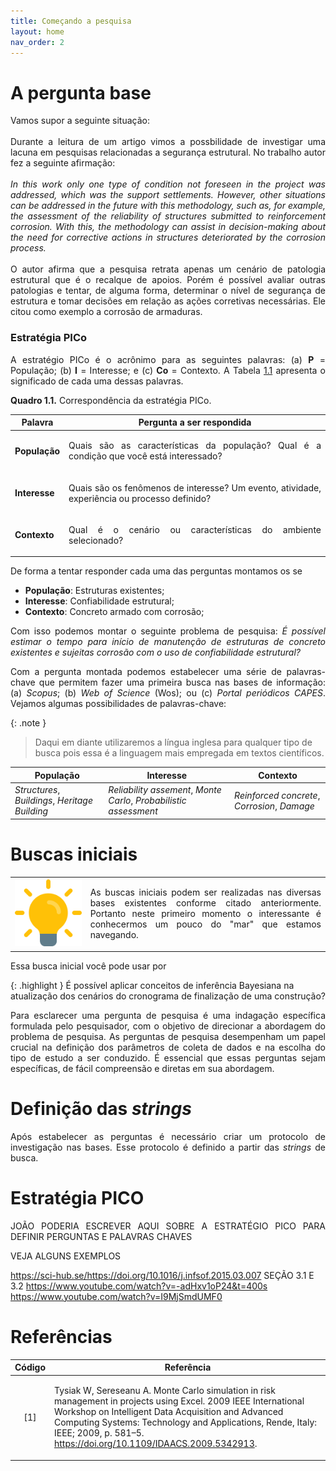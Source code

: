 ```yaml
---
title: Começando a pesquisa
layout: home
nav_order: 2
---
```


<!--Don't delete this script-->
<script src = "https://polyfill.io/v3/polyfill.min.js?features=es6"></script>
<script id = "MathJax-script" async src="https://cdn.jsdelivr.net/npm/mathjax@3/es5/tex-mml-chtml.js"></script>
<!--Don't delete this script-->

<h1>A pergunta base</h1>

<p align = "justify">
  Vamos supor a seguinte situação: 
  <br><br>
  Durante a leitura de um artigo vimos a possbilidade de investigar uma lacuna em pesquisas relacionadas a segurança estrutural. No trabalho autor fez a seguinte afirmação:
  <br><br>
  <i>
  In this work only one type of condition not foreseen in the project was addressed, which was the support settlements. However, other situations can be addressed in the future with this methodology, such as, for example, the assessment of the reliability of structures submitted to reinforcement corrosion. With this, the methodology can assist in decision-making about the need for corrective actions in structures deteriorated by the corrosion process.
  </i>
  <br><br>
  O autor afirma que a pesquisa retrata apenas um cenário de patologia estrutural que é o recalque de apoios. Porém é possível avaliar outras patologias e tentar, de alguma forma, determinar o nível de segurança de estrutura e tomar decisões em relação as ações corretivas necessárias. Ele citou como exemplo a corrosão de armaduras.
</p>

<h3>Estratégia PICo</h3>

<p align = "justify">
  A estratégio PICo é o acrônimo para as seguintes palavras: (a) <b>P</b> = População; (b) <b>I</b> = Interesse; e (c) <b>Co</b> = Contexto. A Tabela <a href = "#q1-1">1.1</a> apresenta o significado de cada uma dessas palavras.
</p>

<p align = "justify" id = "q1-1"><b>Quadro 1.1.</b> Correspondência da estratégia PICo.</p>

<table>
    <thead>
        <tr>
            <th>Palavra</th>
            <th>Pergunta a ser respondida</th>
        </tr>
    </thead>
    <tbody>
        <tr>
            <td><b>População</b></td>
            <td><p align = "justify">Quais são as características da população? Qual é a condição que você está interessado?</p></td>
        </tr>
        <tr>
            <td><b>Interesse</b></td>
            <td><p align = "justify">Quais são os fenômenos de interesse? Um evento, atividade, experiência ou processo definido?</p></td>
        </tr>
        <tr>
            <td><b>Contexto</b></td>
            <td><p align = "justify">Qual é o cenário ou características do ambiente selecionado?</p></td>
        </tr>
    </tbody>
</table>

<p align = "justify">
  De forma a tentar responder cada uma das perguntas montamos os se
</p>

<ul>
  <li><b>População</b>: Estruturas existentes;</li>
  <li><b>Interesse</b>: Confiabilidade estrutural;</li>
  <li><b>Contexto</b>: Concreto armado com corrosão;</li>
</ul>

<p align = "justify">
  Com isso podemos montar o seguinte problema de pesquisa: <i>É possível estimar o tempo para início de manutenção de estruturas de concreto existentes e sujeitas corrosão com o uso de confiabilidade estrutural?</i>
</p>

<p align = "justify">
  Com a pergunta montada podemos estabelecer uma série de palavras-chave que permitem fazer uma primeira busca nas bases de informação: (a) <i>Scopus</i>; (b) <i>Web of Science</i> (Wos); ou (c) <i>Portal periódicos CAPES</i>. Vejamos algumas possibilidades de palavras-chave:
</p>

{: .note }
> Daqui em diante utilizaremos a língua inglesa para qualquer tipo de busca pois essa é a linguagem mais empregada em textos científicos.

<table>
    <thead>
        <tr>
            <th><b>População</b></th>
            <th>Interesse</th>
            <th>Contexto</th>
        </tr>
    </thead>
    <tbody>
        <tr>
            <td><i>Structures</i>, <i>Buildings</i>, <i>Heritage Building</i></td>
            <td><i>Reliability assement</i>, <i>Monte Carlo</i>, <i>Probabilistic assessment</i></td>
            <td><i>Reinforced concrete</i>, <i>Corrosion</i>, <i>Damage</i></td>
    </tbody>
</table>

<h1>Buscas iniciais</h1>

<table>
  <tr>
    <td>
      <img src="assets/images/fig00-1.png" alt = "fig00-1" width = "100%" height = "auto">
    </td>
    <td>
        <p align = "justify">
        As buscas iniciais podem ser realizadas nas diversas bases existentes conforme citado anteriormente. Portanto neste primeiro momento o interessante é conhecermos um pouco do "mar" que estamos navegando.
        </p>
    </td>
  </tr>
</table>

<p align = "justify">
  Essa busca inicial você pode usar por 
</p>

{: .highlight }
É possível aplicar conceitos de inferência Bayesiana na atualização dos cenários do cronograma de finalização de uma construção?

<p align = "justify">
Para esclarecer uma pergunta de pesquisa é uma indagação específica formulada pelo pesquisador, com o objetivo de direcionar a abordagem do problema de pesquisa. As perguntas de pesquisa desempenham um papel crucial na definição dos parâmetros de coleta de dados e na escolha do tipo de estudo a ser conduzido. É essencial que essas perguntas sejam específicas, de fácil compreensão e diretas em sua abordagem.
</p>

<h1>Definição das <i>strings</i></h1>

<p align = "justify">
Após estabelecer as perguntas é necessário criar um protocolo de investigação nas bases. Esse protocolo é definido a partir das <i>strings</i> de busca.
</p>

<h1>Estratégia PICO</h1>

<p align = "justify">
JOÃO PODERIA ESCREVER AQUI SOBRE A ESTRATÉGIO PICO PARA DEFINIR PERGUNTAS E PALAVRAS CHAVES

VEJA ALGUNS EXEMPLOS

https://sci-hub.se/https://doi.org/10.1016/j.infsof.2015.03.007
SEÇÃO 3.1 E 3.2
https://www.youtube.com/watch?v=-adHxv1oP24&t=400s
https://www.youtube.com/watch?v=I9MjSmdUMF0
</p>


<h1>Referências</h1>

<table>
    <thead>
        <tr>
            <th>Código</th>
            <th>Referência</th>
        </tr>
    </thead>
    <tbody>
        <tr>
            <td><p align = "center" id = "ref1">[1]</p></td>
            <td><p align = "left">Tysiak W, Sereseanu A. Monte Carlo simulation in risk management in projects using Excel. 2009 IEEE International Workshop on Intelligent Data Acquisition and Advanced Computing Systems: Technology and Applications, Rende, Italy: IEEE; 2009, p. 581–5. <a target = "_blank" href = "https://doi.org/10.1109/IDAACS.2009.5342913">https://doi.org/10.1109/IDAACS.2009.5342913</a>.</p></td>
        </tr>
    </tbody>
</table>